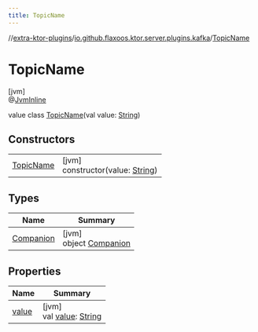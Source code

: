 ```yaml
---
title: TopicName
---
```

//[extra-ktor-plugins](../../../index.md)/[io.github.flaxoos.ktor.server.plugins.kafka](../index.md)/[TopicName](index.md)



# TopicName



[jvm]\
@[JvmInline](https://kotlinlang.org/api/latest/jvm/stdlib/kotlin.jvm/-jvm-inline/index.md)



value class [TopicName](index.md)(val value: [String](https://kotlinlang.org/api/latest/jvm/stdlib/kotlin/-string/index.md))



## Constructors


| | |
|---|---|
| [TopicName](-topic-name.md) | [jvm]<br>constructor(value: [String](https://kotlinlang.org/api/latest/jvm/stdlib/kotlin/-string/index.md)) |


## Types


| Name | Summary |
|---|---|
| [Companion](-companion/index.md) | [jvm]<br>object [Companion](-companion/index.md) |


## Properties


| Name | Summary |
|---|---|
| [value](value.md) | [jvm]<br>val [value](value.md): [String](https://kotlinlang.org/api/latest/jvm/stdlib/kotlin/-string/index.md) |

